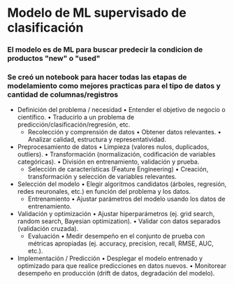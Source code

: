 # Modelo de ML supervisado de clasificación
### El modelo es de ML para buscar predecir la condicion de productos "new" o "used"
### Se creó un notebook para hacer todas las etapas de modelamiento como mejores practicas para el tipo de datos y cantidad de columnas/registros

  -	Definición del problema / necesidad
	•	Entender el objetivo de negocio o científico.
	•	Traducirlo a un problema de predicción/clasificación/regresión, etc.
	-	Recolección y comprensión de datos
	•	Obtener datos relevantes.
	•	Analizar calidad, estructura y representatividad.
  -	Preprocesamiento de datos
	•	Limpieza (valores nulos, duplicados, outliers).
	•	Transformación (normalización, codificación de variables categóricas).
	•	División en entrenamiento, validación y prueba.
	-	Selección de características (Feature Engineering)
	•	Creación, transformación y selección de variables relevantes.
  -	Selección del modelo
	•	Elegir algoritmos candidatos (árboles, regresión, redes neuronales, etc.) en función del problema y los datos.
	-	Entrenamiento
	•	Ajustar parámetros del modelo usando los datos de entrenamiento.
  -	Validación y optimización
	•	Ajustar hiperparámetros (ej. grid search, random search, Bayesian optimization).
	•	Validar con datos separados (validación cruzada).
	-	Evaluación
	•	Medir desempeño en el conjunto de prueba con métricas apropiadas (ej. accuracy, precision, recall, RMSE, AUC, etc.).
  -	Implementación / Predicción
	•	Desplegar el modelo entrenado y optimizado para que realice predicciones en datos nuevos.
	•	Monitorear desempeño en producción (drift de datos, degradación del modelo).
